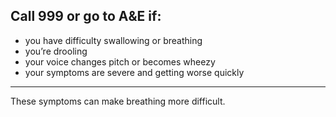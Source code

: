 ## Call 999 or go to A&E if:

- you have difficulty swallowing or breathing
- you’re drooling
- your voice changes pitch or becomes wheezy
- your symptoms are severe and getting worse quickly

***
These symptoms can make breathing more difficult.
